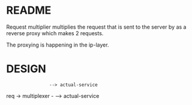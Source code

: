 # README

Request multiplier multiplies the request that is sent to the server by 
as a reverse proxy which makes 2 requests.

The proxying is happening in the ip-layer.

# DESIGN

                    --> actual-service
req -> multiplexer -
                    --> actual-service
